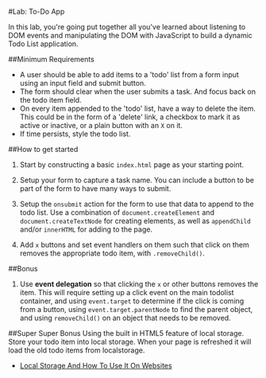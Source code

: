 #Lab: To-Do App

In this lab, you're going put together all you've learned about listening to DOM events and manipulating the DOM with JavaScript to build a dynamic Todo List application.


##Minimum Requirements
* A user should be able to add items to a 'todo' list from a form input using an input field and submit button.
* The form should clear when the user submits a task. And focus back on the todo item field.
* On every item appended to the 'todo' list, have a way to delete the item. This could be in the form of a 'delete' link, a checkbox to mark it as active or inactive, or a plain button with an `X` on it.
* If time persists, style the todo list.

##How to get started
1. Start by constructing a basic `index.html` page as your starting point.

2. Setup your form to capture a task name. You can include a button to be part of the form to have many ways to submit.
3. Setup the `onsubmit` action for the form to use that data to append to the todo list. Use a combination of `document.createElement` and `document.createTextNode` for creating elements, as well as `appendChild` and/or `innerHTML` for adding to the page.
4. Add `x` buttons and set event handlers on them such that click on them removes the appropriate todo item, with `.removeChild()`.

##Bonus
1. Use **event delegation** so that clicking the `x` or other buttons removes the item. This will require setting up a click event on the main todolist container, and using `event.target` to determine if the click is coming from a button, using `event.target.parentNode` to find the parent object, and using `removeChild()` on an object that needs to be removed.

##Super Super Bonus
Using the built in HTML5 feature of local storage. Store your todo item into local storage. When your page is refreshed it will load the old todo items from localstorage.

* [Local Storage And How To Use It On Websites](http://www.smashingmagazine.com/2010/10/11/local-storage-and-how-to-use-it/)

